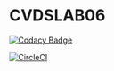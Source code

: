 # CVDSLAB06

[![Codacy Badge](https://app.codacy.com/project/badge/Grade/362ae620cf29494196ced6e9f4adc4b6)](https://www.codacy.com/gh/jsebasg/CVDSLAB06/dashboard?utm_source=github.com&amp;utm_medium=referral&amp;utm_content=jsebasg/CVDSLAB06&amp;utm_campaign=Badge_Grade)

[![CircleCI](https://circleci.com/gh/jsebasg/CVDSLAB06.svg?style=shield)](https://app.circleci.com/pipelines/github/jsebasg/CVDSLAB06)
